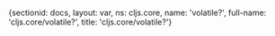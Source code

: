 {sectionid: docs, layout: var, ns: cljs.core, name: 'volatile?', full-name: 'cljs.core/volatile?',
  title: 'cljs.core/volatile?'}
